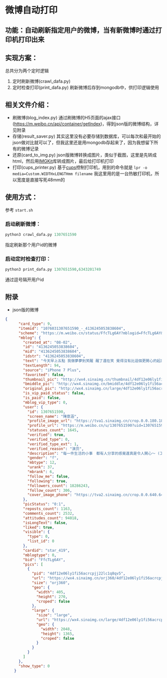 # 微博自动打印

## 功能：自动刷新指定用户的微博，当有新微博时通过打印机打印出来
## 实现方案：

总共分为两个定时逻辑
1. 定时刷新微博(crawl_dafa.py)
2. 定时检查打印(print_dafa.py)
刷新微博后存到mongodb中，供打印逻辑使用

## 相关文件介绍：
* 刷微博(blog_index.py)
    通过刷微博的H5页面的ajax接口(https://m.weibo.cn/api/container/getIndex)，得到json版的微博结构，详见附录
* 存储(result_saver.py)
    其实这里没有必要存储到数据库，可以每次和最开始的json做对比就可以了，但我这里还是用mongodb存起来了，因为我想留下所有的微博记录
* 还原(card_to_img.py)
    json版微博转换成图片，类似于截图，这里是先转成html，然后用[IMGKit](https://github.com/csquared/IMGKit)库转成图片，最后给打印机打印
* 打印(cups_printer.py)
    基于[cups](https://www.cups.org/)控制打印机，用到的命令就是 ` lpr -o media=Custom.WIDTHxLENGTHmm filename `
    我这里用的是一台热敏打印机，所以宽度是直接写死48mm的

## 使用方式：
参考 ` start.sh `

### 启动刷新微博：
``` python
python3 crawl_dafa.py 1307651590
```
指定刷新那个用户id的微博

### 启动定时检查打印：
``` python
python3 print_dafa.py 1307651590,6343201749
```
通过逗号隔开用户id


## 附录
* json版的微博
``` json
{
      "card_type": 9,
      "itemid": "1076031307651590_-_4136245053838604",
      "scheme": "https://m.weibo.cn/status/FfcTLg6AY?mblogid=FfcTLg6AY&luicode=10000011&lfid=1076031307651590&featurecode=20000320",
      "mblog": {
        "created_at": "08-02",
        "id": "4136245053838604",
        "mid": "4136245053838604",
        "idstr": "4136245053838604",
        "text": "今天早上五點 我做夢夢到笑醒 醒了還在笑 覺得沒有比這個更開心的起床方式了 我以後每天都要這樣起床 ​​​",
        "textLength": 94,
        "source": "iPhone 7 Plus",
        "favorited": false,
        "thumbnail_pic": "http://wx4.sinaimg.cn/thumbnail/4df12e06ly1fi56acrcpjj22lc1q8qv5.jpg",
        "bmiddle_pic": "http://wx4.sinaimg.cn/bmiddle/4df12e06ly1fi56acrcpjj22lc1q8qv5.jpg",
        "original_pic": "http://wx4.sinaimg.cn/large/4df12e06ly1fi56acrcpjj22lc1q8qv5.jpg",
        "is_vip_paid_status": false,
        "is_paid": false,
        "mblog_vip_type": 0,
        "user": {
          "id": 1307651590,
          "screen_name": "陳意涵",
          "profile_image_url": "https://tva1.sinaimg.cn/crop.0.0.180.180.180/4df12e06jw1e8qgp5bmzyj2050050aa8.jpg",
          "profile_url": "https://m.weibo.cn/u/1307651590?uid=1307651590&luicode=10000011&lfid=1076031307651590&featurecode=20000320",
          "statuses_count": 1645,
          "verified": true,
          "verified_type": 0,
          "verified_type_ext": 1,
          "verified_reason": "演员",
          "description": "每一件生活的小事　都有人分享的感覺還真是令人開心～ (工作請洽 1650777666@qq.com 林小姐)",
          "gender": "f",
          "mbtype": 12,
          "urank": 37,
          "mbrank": 6,
          "follow_me": false,
          "following": true,
          "followers_count": 18286243,
          "follow_count": 306,
          "cover_image_phone": "https://tva2.sinaimg.cn/crop.0.0.640.640.640/a1d3feabjw1ecasunmkncj20hs0hsq4j.jpg"
        },
        "picStatus": "0:1",
        "reposts_count": 1163,
        "comments_count": 2532,
        "attitudes_count": 94018,
        "isLongText": false,
        "liked": true,
        "visible": {
          "type": 0,
          "list_id": 0
        },
        "cardid": "star_419",
        "mblogtype": 0,
        "bid": "FfcTLg6AY",
        "pics": [
          {
            "pid": "4df12e06ly1fi56acrcpjj22lc1q8qv5",
            "url": "https://wx4.sinaimg.cn/orj360/4df12e06ly1fi56acrcpjj22lc1q8qv5.jpg",
            "size": "orj360",
            "geo": {
              "width": 405,
              "height": 270,
              "croped": false
            },
            "large": {
              "size": "large",
              "url": "https://wx4.sinaimg.cn/large/4df12e06ly1fi56acrcpjj22lc1q8qv5.jpg",
              "geo": {
                "width": 2048,
                "height": 1365,
                "croped": false
              }
            }
          }
        ]
      },
      "show_type": 0
    }
```
